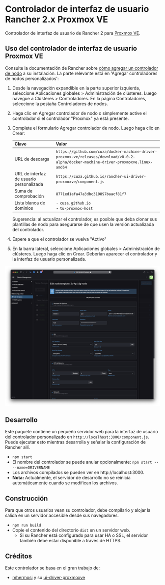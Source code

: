 # Controlador de interfaz de usuario Rancher 2.x Proxmox VE

Controlador de interfaz de usuario de Rancher 2 para [Proxmox VE](https://www.proxmox.com/en/proxmox-ve).

## Uso del controlador de interfaz de usuario Proxmox VE

Consulte la documentación de Rancher sobre [cómo agregar un controlador de nodo](https://rancher.com/docs/rancher/v2.6/en/admin-settings/drivers/node-drivers/) a su instalación. La parte relevante está en 'Agregar controladores de nodos personalizados':

1. Desde la navegación expandible en la parte superior izquierda, seleccione Aplicaciones globales > Administración de clústeres. Luego navegue a Clústeres > Controladores. En la página Controladores, seleccione la pestaña Controladores de nodos.
1. Haga clic en Agregar controlador de nodo o simplemente active el controlador si el controlador "Proxmox" ya está presente.
1. Complete el formulario Agregar controlador de nodo. Luego haga clic en Crear:

   | Clave | Valor |
   | ----------------- | ----- |
   | URL de descarga | `https://github.com/cuza/docker-machine-driver-proxmox-ve/releases/download/v0.0.2-alpha/docker-machine-driver-proxmoxve.linux-amd64` |
   | URL de interfaz de usuario personalizada | `https://cuza.github.io/rancher-ui-driver-proxmoxve/component.js` |
   | Suma de comprobación | `8771ed1afa47a3dbc310897baacf81f7` |
   | Lista blanca de dominios | - `cuza.github.io`<br />- `tu-proxmox-host` |

   Sugerencia: al actualizar el controlador, es posible que deba clonar sus plantillas de nodo para asegurarse de que usen la versión actualizada del controlador.

1. Espere a que el controlador se vuelva "Activo"
1. En la barra lateral, seleccione Aplicaciones globales > Administración de clústeres. Luego haga clic en Crear. Deberían aparecer el controlador y la interfaz de usuario personalizada.

![Pantalla de configuración](docs/configuration-screen.png)

## Desarrollo

Este paquete contiene un pequeño servidor web para la interfaz de usuario del controlador personalizado en `http://localhost:3000/component.js`. Puede ejecutar esto mientras desarrolla y señalar la configuración de Rancher allí.
* `npm start`
* El nombre del controlador se puede anular opcionalmente: `npm start -- --name=DRIVERNAME`
* Los archivos compilados se pueden ver en http://localhost:3000.
* **Nota:** Actualmente, el servidor de desarrollo no se reinicia automáticamente cuando se modifican los archivos.

## Construcción

Para que otros usuarios vean su controlador, debe compilarlo y alojar la salida en un servidor accesible desde sus navegadores.

* `npm run build`
* Copie el contenido del directorio `dist` en un servidor web.
  * Si su Rancher está configurado para usar HA o SSL, el servidor también debe estar disponible a través de HTTPS.

## Créditos
Este controlador se basa en el gran trabajo de:
* [mhermosi](https://github.com/mhermosi) y su [ui-driver-proxmoxve](https://github.com/mhermosi/ui-driver-proxmoxve)

